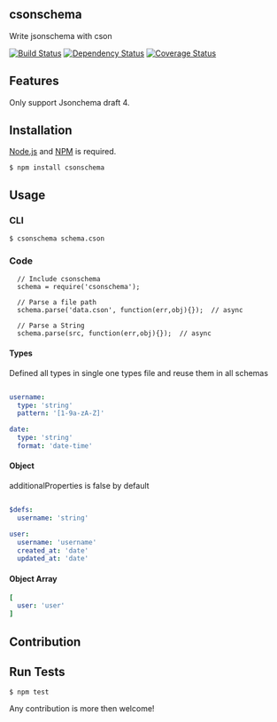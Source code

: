 ## csonschema

Write jsonschema with cson


[![Build Status](http://img.shields.io/travis/cybertk/csonschema.svg?style=flat)](https://travis-ci.org/cybertk/csonschema)
[![Dependency Status](https://david-dm.org/cybertk/csonschema.png)](https://david-dm.org/cybertk/csonschema)
[![Coverage Status](https://coveralls.io/repos/cybertk/csonschema/badge.png?branch=master)](https://coveralls.io/r/cybertk/csonschema?branch=master)

## Features

Only support Jsonchema draft 4.

## Installation

[Node.js][] and [NPM][] is required.

    $ npm install csonschema

[Node.js]: https://npmjs.org/
[NPM]: https://npmjs.org/

## Usage

### CLI

    $ csonschema schema.cson

### Code

```
  // Include csonschema
  schema = require('csonschema');

  // Parse a file path
  schema.parse('data.cson', function(err,obj){});  // async

  // Parse a String
  schema.parse(src, function(err,obj){});  // async

```

#### Types

Defined all types in single one types file and reuse them in all schemas

```yaml

username:
  type: 'string'
  pattern: '[1-9a-zA-Z]'

date:
  type: 'string'
  format: 'date-time'
```

#### Object

additionalProperties is false by default

```yaml

$defs:
  username: 'string'

user:
  username: 'username'
  created_at: 'date'
  updated_at: 'date'
```

#### Object Array

```yaml
[
  user: 'user'
]
```

## Contribution

## Run Tests

    $ npm test

Any contribution is more then welcome!
